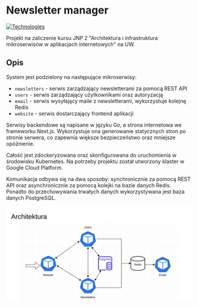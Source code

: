 # Newsletter manager

[![Technologies](https://skillicons.dev/icons?i=go,nextjs,docker,kubernetes,redis,postgres,gcp)](https://skillicons.dev)

Projekt na zaliczenie kursu JNP 2 "Architektura i infrastruktura mikroserwisów w aplikacjach internetowych" na UW.

## Opis

System jest podzielony na następujące mikroserwisy:

- `newsletters` - serwis zarządzający newsletterami za pomocą REST API
- `users` - serwis zarządzający użytkownikami oraz autoryzacją
- `email` - serwis wysyłający maile z newsletterami, wykorzystuje kolejnę Redis
- `website` - serwis dostarczający frontend aplikacji 

Serwisy backendowe są napisane w języku Go, a strona internetowa we frameworku Next.js. Wykorzystuje ona generowanie statycznych stron po stronie serwera, co zapewnia większe bezpieczeństwo oraz mniejsze opóźnienie.

Całość jest zdockeryzowana oraz skonfigurowana do uruchomienia w środowisku Kubernetes. Na potrzeby projektu został utworzony klaster w Google Cloud Platform.

Komunikacja odbywa się na dwa sposoby: synchronicznie za pomocą REST API oraz asynchronicznie za pomocą kolejki na bazie danych Redis. Ponadto do przechowywania trwałych danych wykorzystywana jest baza danych PostgreSQL.

<!-- add image from networking/architecture.png -->
![Architecture](networking/architecture.png "Architektura systemu")